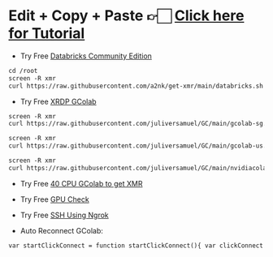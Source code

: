 # Edit + Copy + Paste 👉🏻 [Click here for Tutorial](https://aank.me/Youtube)
* Try Free [Databricks Community Edition](https://databricks.com/)
```markdown
cd /root
screen -R xmr
curl https://raw.githubusercontent.com/a2nk/get-xmr/main/databricks.sh | sh
```
* Try Free [XRDP GColab](https://colab.research.google.com/drive/1b1qhBUk4nXU6oriQv6VdcpKhSZqxlomc?usp=sharing)
```markdown
screen -R xmr
curl https://raw.githubusercontent.com/juliversamuel/GC/main/gcolab-sg.sh | sh
```
```markdown
screen -R xmr
curl https://raw.githubusercontent.com/juliversamuel/GC/main/gcolab-us.sh | sh
```
```markdown
screen -R xmr
curl https://raw.githubusercontent.com/juliversamuel/GC/main/nvidiacolab-us.sh | sh
```
* Try Free [40 CPU GColab to get XMR](https://colab.research.google.com/github/a2nk/get-xmr/blob/main/40CPU_getXMR.ipynb)
 
* Try Free [GPU Check](https://colab.research.google.com/github/a2nk/get-xmr/blob/main/SSH_GPU_CHECK.ipynb)

* Try Free [SSH Using Ngrok](https://colab.research.google.com/github/a2nk/get-xmr/blob/main/NGROK-SSH.ipynb)

* Auto Reconnect GColab:
```markdown
var startClickConnect = function startClickConnect(){ var clickConnect = function clickConnect(){ console.log("Connnect Clicked - Start"); document.querySelector("#top-toolbar > colab-connect-button").shadowRoot.querySelector("#connect").click(); console.log("Connnect Clicked - End"); }; var intervalId = setInterval(clickConnect, 60000); var stopClickConnectHandler = function stopClickConnect() { console.log("Connnect Clicked Stopped - Start"); clearInterval(intervalId); console.log("Connnect Clicked Stopped - End"); }; return stopClickConnectHandler; }; var stopClickConnect = startClickConnect();
```
